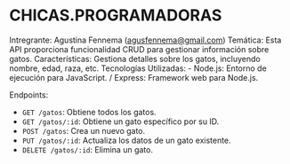 # CHICAS.PROGRAMADORAS
Intregrante: Agustina Fennema (agusfennema@gmail.com) 
Temática: Esta API proporciona funcionalidad CRUD para gestionar información sobre gatos. 
Características: Gestiona detalles sobre los gatos, incluyendo nombre, edad, raza, etc.
Tecnologías Utilizadas: - Node.js: Entorno de ejecución para JavaScript. / Express: Framework web para Node.js.

Endpoints: 
- `GET /gatos`: Obtiene todos los gatos.
- `GET /gatos/:id`: Obtiene un gato específico por su ID.
- `POST /gatos`: Crea un nuevo gato.
- `PUT /gatos/:id`: Actualiza los datos de un gato existente.
- `DELETE /gatos/:id`: Elimina un gato.
